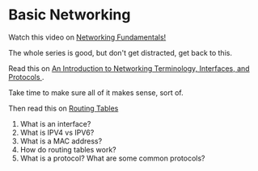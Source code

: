 # Basic Networking
Watch this video on [Networking Fundamentals!](https://www.youtube.com/watch?v=3QhU9jd03a0&list=PL8dPuuaLjXtNlUrzyH5r6jN9ulIgZBpdo&index=29)

The whole series is good, but don't get distracted, get back to this.

Read this on [An Introduction to Networking Terminology, Interfaces, and Protocols
](https://www.digitalocean.com/community/tutorials/an-introduction-to-networking-terminology-interfaces-and-protocols). 

Take time to make sure all of it makes sense, sort of. 

Then read this on [Routing Tables](https://www.geeksforgeeks.org/routing-tables-in-computer-network/)

1. What is an interface?
2. What is IPV4 vs IPV6?
3. What is a MAC address? 
4. How do routing tables work?
5. What is a protocol? What are some common protocols?